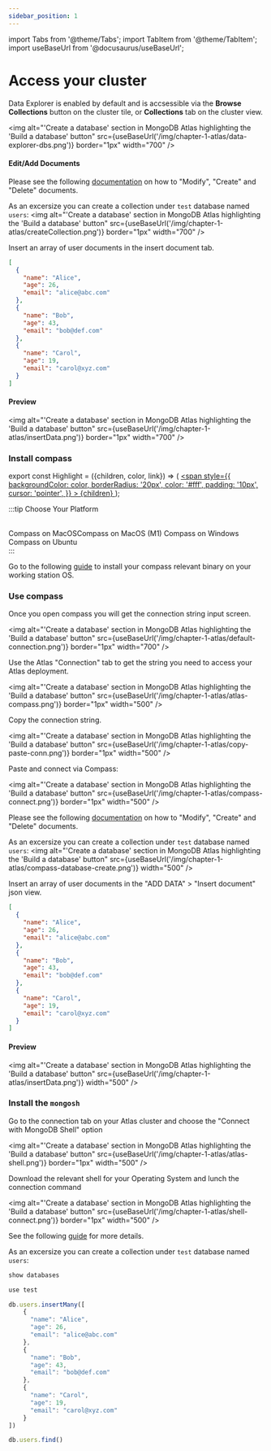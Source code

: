 ```yaml
---
sidebar_position: 1
---
```

import Tabs from '@theme/Tabs';
import TabItem from '@theme/TabItem';
import useBaseUrl from '@docusaurus/useBaseUrl';

# Access your cluster

<Tabs>
  <TabItem value="data-explorer" label="1. Data Explorer" default>


  Data Explorer is enabled by default and is accsessible via the **Browse Collections** button on the cluster tile, or **Collections** tab on the cluster view.
  
   <img
        alt="'Create a database' section in MongoDB Atlas highlighting the 'Build a database' button" 
        src={useBaseUrl('/img/chapter-1-atlas/data-explorer-dbs.png')}
        border="1px"
    width="700"
    />

  #### Edit/Add Documents

  Please see the following [documentation](https://www.mongodb.com/docs/atlas/atlas-ui/documents/#create--view--update--and-delete-documents) on how to "Modify", "Create" and "Delete" documents.

  As an excersize you can create a collection under `test` database named `users`:
  <img
    alt="'Create a database' section in MongoDB Atlas highlighting the 'Build a database' button" 
    src={useBaseUrl('/img/chapter-1-atlas/createCollection.png')}
    border="1px"
    width="700"
/>


  Insert an array of user documents in the insert document tab.
  ```json
  [
    {
      "name": "Alice",
      "age": 26,
      "email": "alice@abc.com"
    },
    {
      "name": "Bob",
      "age": 43,
      "email": "bob@def.com"
    },
    {
      "name": "Carol",
      "age": 19,
      "email": "carol@xyz.com"
    }
]
  ```
  #### Preview

   <img
    alt="'Create a database' section in MongoDB Atlas highlighting the 'Build a database' button" 
    src={useBaseUrl('/img/chapter-1-atlas/insertData.png')}
    border="1px"
    width="700"
/>


  </TabItem>
  <TabItem value="compass" label="2. Compass">

### Install compass

export const Highlight = ({children, color, link}) => (
  <a href={link}><span
    style={{
      backgroundColor: color,
      borderRadius: '20px',
      color: '#fff',
      padding: '10px',
      cursor: 'pointer',
    }}
    >
    {children}
  </span></a>
);


:::tip Choose Your Platform
<br></br>
<div className="compass-platforms"><Highlight color="#555555" link="https://downloads.mongodb.com/compass/mongodb-compass-1.36.2-darwin-x64.dmg">Compass on MacOS</Highlight><Highlight color="#555555" link="https://downloads.mongodb.com/compass/mongodb-compass-1.36.2-darwin-arm64.dmg">Compass on MacOS (M1)</Highlight> <Highlight color="#00A4EF" link="https://downloads.mongodb.com/compass/mongodb-compass-1.36.2-win32-x64.exe">Compass on Windows</Highlight> <Highlight color="#E95420" link="https://downloads.mongodb.com/compass/mongodb-compass_1.36.2_amd64.deb">Compass on Ubuntu</Highlight></div>
:::

Go to the following [guide](https://www.mongodb.com/docs/compass/master/install/) to install your compass relevant binary on your working station OS.

### Use compass

Once you open compass you will get the connection string input screen.

  <img
    alt="'Create a database' section in MongoDB Atlas highlighting the 'Build a database' button" 
    src={useBaseUrl('/img/chapter-1-atlas/default-connection.png')}
    border="1px"
    width="700"
/>

Use the Atlas "Connection" tab to get the string you need to access your Atlas deployment.

  <img
    alt="'Create a database' section in MongoDB Atlas highlighting the 'Build a database' button" 
    src={useBaseUrl('/img/chapter-1-atlas/atlas-compass.png')}
    border="1px"
    width="500"
/>

Copy the connection string.

  <img
    alt="'Create a database' section in MongoDB Atlas highlighting the 'Build a database' button" 
    src={useBaseUrl('/img/chapter-1-atlas/copy-paste-conn.png')}
    border="1px"
    width="500"
/>

Paste and connect via Compass:

  <img
    alt="'Create a database' section in MongoDB Atlas highlighting the 'Build a database' button" 
    src={useBaseUrl('/img/chapter-1-atlas/compass-connect.png')}
    border="1px"
    width="500"
/>

Please see the following [documentation](https://www.mongodb.com/docs/compass/current/documents/) on how to "Modify", "Create" and "Delete" documents.

As an excersize you can create a collection under `test` database named `users`:
  <img
    alt="'Create a database' section in MongoDB Atlas highlighting the 'Build a database' button" 
    src={useBaseUrl('/img/chapter-1-atlas/compass-database-create.png')}
    width="500"
/>


  Insert an array of user documents in the "ADD DATA" > "Insert document" json view.
  ```json
  [
    {
      "name": "Alice",
      "age": 26,
      "email": "alice@abc.com"
    },
    {
      "name": "Bob",
      "age": 43,
      "email": "bob@def.com"
    },
    {
      "name": "Carol",
      "age": 19,
      "email": "carol@xyz.com"
    }
]
  ```
 #### Preview

   <img
    alt="'Create a database' section in MongoDB Atlas highlighting the 'Build a database' button" 
    src={useBaseUrl('/img/chapter-1-atlas/insertData.png')}
    width="500"
/>


  </TabItem>
  <TabItem value="shell" label="3. MongoDB Shell">

### Install the `mongosh`

Go to the connection tab on your Atlas cluster and choose the "Connect with MongoDB Shell" option

 <img
    alt="'Create a database' section in MongoDB Atlas highlighting the 'Build a database' button" 
    src={useBaseUrl('/img/chapter-1-atlas/atlas-shell.png')}
    border="1px"
    width="500"
/>

Download the relevant shell for your Operating System and lunch the connection command

 <img
    alt="'Create a database' section in MongoDB Atlas highlighting the 'Build a database' button" 
    src={useBaseUrl('/img/chapter-1-atlas/shell-connect.png')}
    border="1px"
    width="500"
/>

See the following [guide](https://www.mongodb.com/docs/mongodb-shell/connect/) for more details.

As an excersize you can create a collection under `test` database named `users`:

```js
show databases
```

```js
use test
```

```js
db.users.insertMany([
    {
      "name": "Alice",
      "age": 26,
      "email": "alice@abc.com"
    },
    {
      "name": "Bob",
      "age": 43,
      "email": "bob@def.com"
    },
    {
      "name": "Carol",
      "age": 19,
      "email": "carol@xyz.com"
    }
])
```
```js
db.users.find()
```


  </TabItem>
</Tabs>

